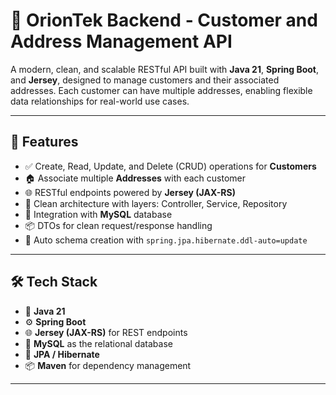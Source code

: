 # 🚀 OrionTek Backend - Customer and Address Management API

A modern, clean, and scalable RESTful API built with **Java 21**, **Spring Boot**, and **Jersey**, designed to manage customers and their associated addresses. Each customer can have multiple addresses, enabling flexible data relationships for real-world use cases.

---

## 📌 Features

- ✅ Create, Read, Update, and Delete (CRUD) operations for **Customers**
- 🏠 Associate multiple **Addresses** with each customer
- 🌐 RESTful endpoints powered by **Jersey (JAX-RS)**
- 🧱 Clean architecture with layers: Controller, Service, Repository
- 🐬 Integration with **MySQL** database
- 📦 DTOs for clean request/response handling
- 🔧 Auto schema creation with `spring.jpa.hibernate.ddl-auto=update`

---

## 🛠️ Tech Stack

- 🧠 **Java 21**
- ⚙️ **Spring Boot**
- 🌐 **Jersey (JAX-RS)** for REST endpoints
- 🐬 **MySQL** as the relational database
- 🔗 **JPA / Hibernate**
- 📦 **Maven** for dependency management

---

